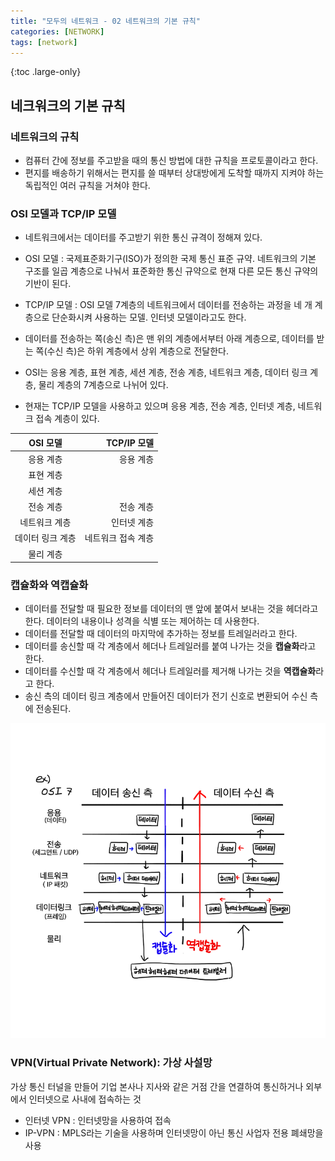 ```yaml
---
title: "모두의 네트워크 - 02 네트워크의 기본 규칙"
categories: [NETWORK]
tags: [network]
---
```


{:toc .large-only}

## 네크워크의 기본 규칙

### 네트워크의 규칙

- 컴퓨터 간에 정보를 주고받을 때의 통신 방법에 대한 규칙을 프로토콜이라고 한다.
- 편지를 배송하기 위해서는 편지를 쓸 때부터 상대방에게 도착할 때까지 지켜야 하는 독립적인 여러 규칙을 거쳐야 한다.

### OSI 모델과 TCP/IP 모델

- 네트워크에서는 데이터를 주고받기 위한 통신 규격이 정해져 있다.

- OSI 모델 : 국제표준화기구(ISO)가 정의한 국제 통신 표준 규약. 네트워크의 기본 구조를 일곱 계층으로 나눠서 표준화한 통신 규약으로 현재 다른 모든 통신 규약의 기반이 된다.

- TCP/IP 모델 : OSI 모델 7계층의 네트워크에서 데이터를 전송하는 과정을 네 개 계층으로 단순화시켜 사용하는 모델. 인터넷 모델이라고도 한다.

- 데이터를 전송하는 쪽(송신 측)은 맨 위의 계층에서부터 아래 계층으로, 데이터를 받는 쪽(수신 측)은 하위 계층에서 상위 계층으로 전달한다.

- OSI는 응용 계층, 표현 계층, 세션 계층, 전송 계층, 네트워크 계층, 데이터 링크 계층, 물리 계층의 7계층으로 나뉘어 있다.

- 현재는 TCP/IP 모델을 사용하고 있으며 응용 계층, 전송 계층, 인터넷 계층, 네트워크 접속 계층이 있다.

|     OSI 모델     |        TCP/IP 모델 |
| :--------------: | -----------------: |
|    응용 계층     |          응용 계층 |
|    표현 계층     |                    |
|    세션 계층     |                    |
|    전송 계층     |          전송 계층 |
|  네트워크 계층   |        인터넷 계층 |
| 데이터 링크 계층 | 네트워크 접속 계층 |
|    물리 계층     |                    |

### 캡슐화와 역캡슐화

- 데이터를 전달할 때 필요한 정보를 데이터의 맨 앞에 붙여서 보내는 것을 헤더라고 한다. 데이터의 내용이나 성격을 식별 또는 제어하는 데 사용한다.
- 데이터를 전달할 때 데이터의 마지막에 추가하는 정보를 트레일러라고 한다.
- 데이터를 송신할 때 각 계층에서 헤더나 트레일러를 붙여 나가는 것을 **캡슐화**라고 한다.
- 데이터를 수신할 때 각 계층에서 헤더나 트레일러를 제거해 나가는 것을 **역캡슐화**라고 한다.
- 송신 측의 데이터 링크 계층에서 만들어진 데이터가 전기 신호로 변환되어 수신 측에 전송된다.

<img src="/assets/img/blog/network-capsulation_01.png">

<br/>

### VPN(Virtual Private Network): 가상 사설망

가상 통신 터널을 만들어 기업 본사나 지사와 같은 거점 간을 연결하여 통신하거나 외부에서 인터넷으로 사내에 접속하는 것

- 인터넷 VPN : 인터넷망을 사용하여 접속
- IP-VPN : MPLS라는 기술을 사용하며 인터넷망이 아닌 통신 사업자 전용 폐쇄망을 사용
